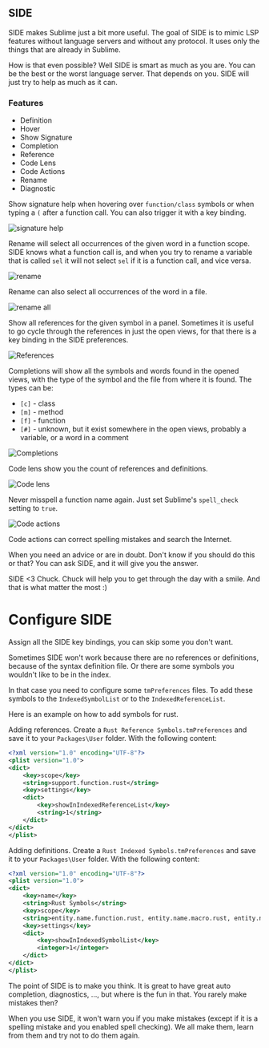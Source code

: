 ## SIDE 

SIDE makes Sublime just a bit more useful.
The goal of SIDE is to mimic LSP features without language servers and without any protocol. It uses only the things that are already in Sublime.

How is that even possible?
Well SIDE is smart as much as you are. 
You can be the best or the worst language server. That depends on you. 
SIDE will just try to help as much as it can.

### Features
* Definition
* Hover
* Show Signature
* Completion
* Reference
* Code Lens
* Code Actions
* Rename
* Diagnostic


Show signature help when hovering over `function/class` symbols or when typing a `(` after a function call. You can also trigger it with a key binding.

![signature help](img/signature.png)

Rename will select all occurrences of the given word in a function scope. SIDE knows what a function call is, and when you try to rename a variable that is called `sel` it will not select `sel` if it is a function call, and vice versa.

![rename](img/rename.png)

Rename can also select all occurrences of the word in a file. 

![rename all](img/rename_all.png)

Show all references for the given symbol in a panel. Sometimes it is useful to go cycle through the references in just the open views, for that there is a key binding in the SIDE preferences.   

![References](img/references.png)

Completions will show all the symbols and words found in the opened views, with the type of the symbol and the file from where it is found. The types can be:
* `[c]` - class
* `[m]` - method
* `[f]` - function
* `[#]` - unknown, but it exist somewhere in the open views, probably a variable, or a word in a comment

![Completions](img/completions.png)

Code lens show you the count of references and definitions.

![Code lens](img/codelens.png)

Never misspell a function name again. Just set Sublime's `spell_check` setting to `true`. 

![Code actions](img/codeactions.png)

Code actions can correct spelling mistakes and search the Internet.

When you need an advice or are in doubt. Don't know if you should do this or that? You can ask SIDE, and it will give you the answer. 

SIDE <3 Chuck. Chuck will help you to get through the day with a smile. And that is what matter the most :)

# Configure SIDE

Assign all the SIDE key bindings, you can skip some you don't want.


Sometimes SIDE won't work because there are no references or definitions, because of the syntax definition file. Or there are some symbols you wouldn't like to be in the index. 

In that case you need to configure some `tmPreferences` files. To add these symbols to the `IndexedSymbolList` or to the `IndexedReferenceList`.

Here is an example on how to add symbols for rust.

Adding references. Create a `Rust Reference Symbols.tmPreferences` and save it to your `Packages\User` folder.
With the following content:
```xml
<?xml version="1.0" encoding="UTF-8"?>
<plist version="1.0">
<dict>
	<key>scope</key>
	<string>support.function.rust</string>
	<key>settings</key>
	<dict>
		<key>showInIndexedReferenceList</key>
		<string>1</string>
	</dict>
</dict>
</plist>
```

Adding definitions. 
Create a `Rust Indexed Symbols.tmPreferences` and save it to your `Packages\User` folder.
With the following content:
```xml
<?xml version="1.0" encoding="UTF-8"?>
<plist version="1.0">
<dict>
	<key>name</key>
	<string>Rust Symbols</string>
	<key>scope</key>
	<string>entity.name.function.rust, entity.name.macro.rust, entity.name.struct.rust, entity.name.enum.rust, entity.name.module.rust, entity.name.type.rust, entity.name.impl.rust, entity.name.trait.rust</string>
	<key>settings</key>
	<dict>
		<key>showInIndexedSymbolList</key>
		<integer>1</integer>
	</dict>
</dict>
</plist>
```

The point of SIDE is to make you think. It is great to have great auto completion, diagnostics, ..., but where is the fun in that. You rarely make mistakes then?

When you use SIDE, it won't warn you if you make mistakes (except if it is a spelling mistake and you enabled spell checking). We all make them, learn from them and try not to do them again.
